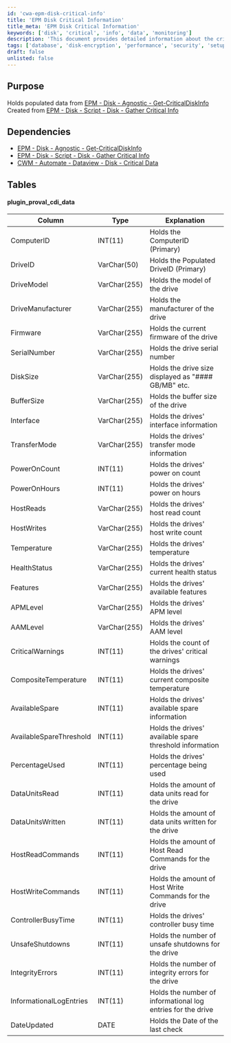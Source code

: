 ```yaml
---
id: 'cwa-epm-disk-critical-info'
title: 'EPM Disk Critical Information'
title_meta: 'EPM Disk Critical Information'
keywords: ['disk', 'critical', 'info', 'data', 'monitoring']
description: 'This document provides detailed information about the critical data collected from disk drives using the EPM Disk Agnostic Get-CriticalDiskInfo script. It outlines the dependencies, structure of the data tables, and the specific attributes recorded for each disk, ensuring effective monitoring and management of disk health and performance.'
tags: ['database', 'disk-encryption', 'performance', 'security', 'setup']
draft: false
unlisted: false
---
```

## Purpose

Holds populated data from [EPM - Disk - Agnostic - Get-CriticalDiskInfo](https://proval.itglue.com/DOC-5078775-9354506)  
Created from [EPM - Disk - Script - Disk - Gather Critical Info](https://proval.itglue.com/DOC-5078775-9371128)  

## Dependencies

- [EPM - Disk - Agnostic - Get-CriticalDiskInfo](https://proval.itglue.com/DOC-5078775-9354506)  
- [EPM - Disk - Script - Disk - Gather Critical Info](https://proval.itglue.com/DOC-5078775-9371128)  
- [CWM - Automate - Dataview - Disk - Critical Data](https://proval.itglue.com/DOC-5078775-9374639)  

## Tables

#### plugin_proval_cdi_data

| Column                     | Type           | Explanation                                      |
|---------------------------|----------------|--------------------------------------------------|
| ComputerID                | INT(11)        | Holds the ComputerID (Primary)                  |
| DriveID                   | VarChar(50)    | Holds the Populated DriveID (Primary)           |
| DriveModel                | VarChar(255)   | Holds the model of the drive                     |
| DriveManufacturer          | VarChar(255)   | Holds the manufacturer of the drive              |
| Firmware                  | VarChar(255)   | Holds the current firmware of the drive          |
| SerialNumber              | VarChar(255)   | Holds the drive serial number                    |
| DiskSize                  | VarChar(255)   | Holds the drive size displayed as "#### GB/MB" etc. |
| BufferSize                | VarChar(255)   | Holds the buffer size of the drive               |
| Interface                 | VarChar(255)   | Holds the drives' interface information          |
| TransferMode              | VarChar(255)   | Holds the drives' transfer mode information      |
| PowerOnCount              | INT(11)        | Holds the drives' power on count                 |
| PowerOnHours              | INT(11)        | Holds the drives' power on hours                 |
| HostReads                 | VarChar(255)   | Holds the drives' host read count                |
| HostWrites                | VarChar(255)   | Holds the drives' host write count               |
| Temperature               | VarChar(255)   | Holds the drives' temperature                    |
| HealthStatus              | VarChar(255)   | Holds the drives' current health status          |
| Features                  | VarChar(255)   | Holds the drives' available features             |
| APMLevel                  | VarChar(255)   | Holds the drives' APM level                      |
| AAMLevel                  | VarChar(255)   | Holds the drives' AAM level                      |
| CriticalWarnings           | INT(11)        | Holds the count of the drives' critical warnings |
| CompositeTemperature       | INT(11)        | Holds the drives' current composite temperature   |
| AvailableSpare            | INT(11)        | Holds the drives' available spare information    |
| AvailableSpareThreshold    | INT(11)        | Holds the drives' available spare threshold information |
| PercentageUsed            | INT(11)        | Holds the drives' percentage being used          |
| DataUnitsRead             | INT(11)        | Holds the amount of data units read for the drive|
| DataUnitsWritten          | INT(11)        | Holds the amount of data units written for the drive |
| HostReadCommands          | INT(11)        | Holds the amount of Host Read Commands for the drive |
| HostWriteCommands         | INT(11)        | Holds the amount of Host Write Commands for the drive |
| ControllerBusyTime        | INT(11)        | Holds the drives' controller busy time           |
| UnsafeShutdowns           | INT(11)        | Holds the number of unsafe shutdowns for the drive |
| IntegrityErrors           | INT(11)        | Holds the number of integrity errors for the drive |
| InformationalLogEntries   | INT(11)        | Holds the number of informational log entries for the drive |
| DateUpdated               | DATE           | Holds the Date of the last check                 |



